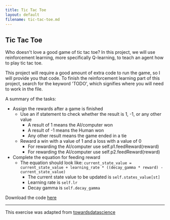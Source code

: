 ```yaml
---
title: Tic Tac Toe
layout: default
filename: tic-tac-toe.md
--- 
```


## Tic Tac Toe

Who doesn't love a good game of tic tac toe? In this project, we will use reinforcement learning, more specifically Q-learning, to teach an agent how to play tic tac toe.

This project will require a good amount of extra code to run the game, so I will provide you that code. To finish the reinforcement learning part of this project, search for the keyword 'TODO', which signifies where you will need to work in the file.

A summary of the tasks:

- Assign the rewards after a game is finished
    - Use an if statement to check whether the result is 1, -1, or any other value
        - A result of 1 means the AI/computer won
        - A result of -1 means the Human won
        - Any other result means the game ended in a tie
    - Reward a win with a value of 1 and a loss with a value of 0
        - For rewarding the AI/computer use self.p1.feedReward(reward)
        - For rewarding the AI/computer use self.p2.feedReward(reward)
- Complete the equation for feeding reward
    - The equation should look like: ``` current_state_value = current_state_value + learning_rate * ((decay_gamma * reward) - current_state_value) ```
        -  The current state value to be updated is ```self.states_value[st]```
        -  Learning rate is ```self.lr```
        -  Decay gamma is ```self.decay_gamma```

Download the code [here](tictactoe.py)

***

This exercise was adapted from [towardsdatascience](https://towardsdatascience.com/reinforcement-learning-implement-tictactoe-189582bea542)

